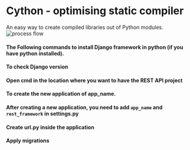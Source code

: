 # Cython - optimising static compiler
An easy way to create compiled libraries out of Python modules.
![process flow](https://drive.google.com/file/d/1dU_WJafoPbP_mCpbUrfl11zc_Xupv3lD/view/cython.jpg)


#### The Following commands to install Django framework in python (if you have python installed).
   

#### To check Django version
  

#### Open cmd in the location where you want to have the REST API project
  
    

#### To create the new application of app_name.
   
#### After creating a new application, you need to add `app_name` and `rest_framework` in settings.py


#### Create url.py inside the application


#### Apply migrations
  
